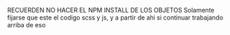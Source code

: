 RECUERDEN NO HACER EL NPM INSTALL DE LOS OBJETOS
Solamente fijarse que este el codigo scss y js, y a partir de ahi si continuar trabajando arriba de eso